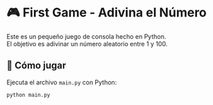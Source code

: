 # 🎮 First Game - Adivina el Número

Este es un pequeño juego de consola hecho en Python.  
El objetivo es adivinar un número aleatorio entre 1 y 100.

## 🎯 Cómo jugar

Ejecuta el archivo `main.py` con Python:

```bash
python main.py
